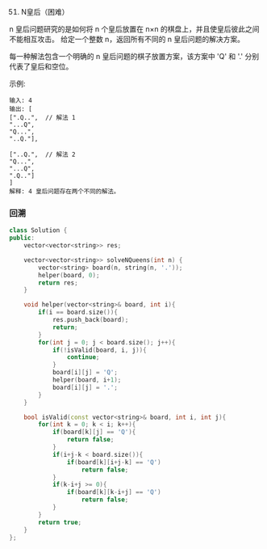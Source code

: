51. N皇后（困难）

n 皇后问题研究的是如何将 n 个皇后放置在 n×n 的棋盘上，并且使皇后彼此之间不能相互攻击。
给定一个整数 n，返回所有不同的 n 皇后问题的解决方案。

每一种解法包含一个明确的 n 皇后问题的棋子放置方案，该方案中 'Q' 和 '.' 分别代表了皇后和空位。

示例:

    输入: 4
    输出: [
    [".Q..",  // 解法 1
    "...Q",
    "Q...",
    "..Q."],

    ["..Q.",  // 解法 2
    "Q...",
    "...Q",
    ".Q.."]
    ]
    解释: 4 皇后问题存在两个不同的解法。

### 回溯
```c++
class Solution {
public:
    vector<vector<string>> res;

    vector<vector<string>> solveNQueens(int n) {
        vector<string> board(n, string(n, '.'));
        helper(board, 0);
        return res;
    }

    void helper(vector<string>& board, int i){
        if(i == board.size()){
            res.push_back(board);
            return;
        }
        for(int j = 0; j < board.size(); j++){
            if(!isValid(board, i, j)){
                continue;
            }
            board[i][j] = 'Q';
            helper(board, i+1);
            board[i][j] = '.';
        }
    }

    bool isValid(const vector<string>& board, int i, int j){
        for(int k = 0; k < i; k++){
            if(board[k][j] == 'Q'){
                return false;
            }
            if(i+j-k < board.size()){
                if(board[k][i+j-k] == 'Q')
                    return false;
            }
            if(k-i+j >= 0){
                if(board[k][k-i+j] == 'Q')
                    return false;
            }
        }
        return true;
    }
};
```